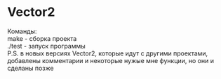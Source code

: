 # Vector2
Команды:  <br>
make  - сборка проекта  <br>
./test - запуск программы  <br> 
P.S. в новых версиях Vector2, которые идут с другими проектами, добавлены комментарии и некоторые нужые мне функции, но они и сделаны позже
 
